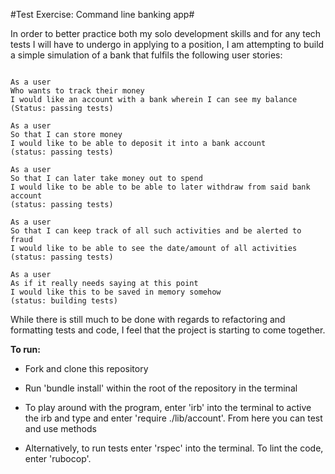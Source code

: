 #Test Exercise: Command line banking app#

In order to better practice both my solo development skills and for any
tech tests I will have to undergo in applying to a position, I am attempting to
build a simple simulation of a bank that fulfils the following user stories:

```

As a user
Who wants to track their money
I would like an account with a bank wherein I can see my balance
(Status: passing tests)

As a user
So that I can store money
I would like to be able to deposit it into a bank account
(status: passing tests)

As a user
So that I can later take money out to spend
I would like to be able to be able to later withdraw from said bank account
(status: passing tests)

As a user
So that I can keep track of all such activities and be alerted to fraud
I would like to be able to see the date/amount of all activities
(status: passing tests)

As a user
As if it really needs saying at this point
I would like this to be saved in memory somehow
(status: building tests)
```

While there is still much to be done with regards to refactoring and formatting tests and code, I feel that
the project is starting to come together.

**To run:**

- Fork and clone this repository

- Run 'bundle install' within the root of the repository in the terminal

- To play around with the program, enter 'irb' into the terminal to active the irb
and type and enter 'require ./lib/account'. From here you can test and use methods

- Alternatively, to run tests enter 'rspec' into the terminal. To lint the code, enter 'rubocop'.
